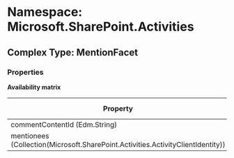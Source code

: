 # Namespace: Microsoft.SharePoint.Activities

## Complex Type: MentionFacet

### Properties

**Availability matrix**

Property | SPO | SP 2019 | SP 2016 | SP 2013
----------|:---:|:-------:|:-------:|:-------
commentContentId (Edm.String) | ✅ | ✅ | ❌ | ❌
mentionees (Collection(Microsoft.SharePoint.Activities.ActivityClientIdentity)) | ✅ | ✅ | ❌ | ❌
